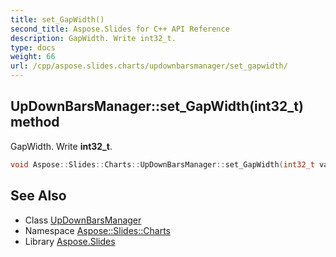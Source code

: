 ```yaml
---
title: set_GapWidth()
second_title: Aspose.Slides for C++ API Reference
description: GapWidth. Write int32_t.
type: docs
weight: 66
url: /cpp/aspose.slides.charts/updownbarsmanager/set_gapwidth/
---
```

## UpDownBarsManager::set_GapWidth(int32_t) method


GapWidth. Write **int32_t**.

```cpp
void Aspose::Slides::Charts::UpDownBarsManager::set_GapWidth(int32_t value) override
```

## See Also

* Class [UpDownBarsManager](./)
* Namespace [Aspose::Slides::Charts](../)
* Library [Aspose.Slides](../../)